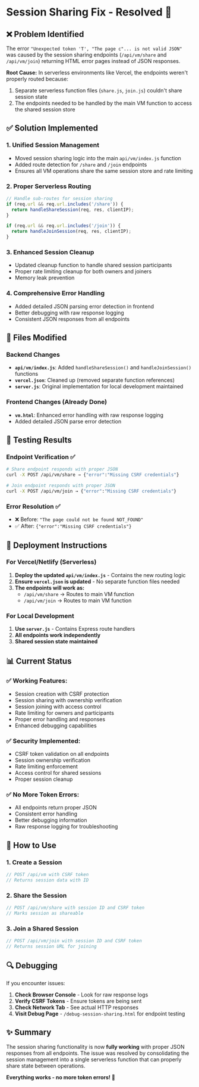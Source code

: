 # Session Sharing Fix - Resolved 🎉

## ❌ Problem Identified
The error `"Unexpected token 'T', "The page c"... is not valid JSON"` was caused by the session sharing endpoints (`/api/vm/share` and `/api/vm/join`) returning HTML error pages instead of JSON responses.

**Root Cause:** In serverless environments like Vercel, the endpoints weren't properly routed because:
1. Separate serverless function files (`share.js`, `join.js`) couldn't share session state
2. The endpoints needed to be handled by the main VM function to access the shared session store

## ✅ Solution Implemented

### 1. **Unified Session Management**
- Moved session sharing logic into the main `api/vm/index.js` function
- Added route detection for `/share` and `/join` endpoints
- Ensures all VM operations share the same session store and rate limiting

### 2. **Proper Serverless Routing**
```javascript
// Handle sub-routes for session sharing
if (req.url && req.url.includes('/share')) {
  return handleShareSession(req, res, clientIP);
}

if (req.url && req.url.includes('/join')) {
  return handleJoinSession(req, res, clientIP);
}
```

### 3. **Enhanced Session Cleanup**
- Updated cleanup function to handle shared session participants
- Proper rate limiting cleanup for both owners and joiners
- Memory leak prevention

### 4. **Comprehensive Error Handling**
- Added detailed JSON parsing error detection in frontend
- Better debugging with raw response logging
- Consistent JSON responses from all endpoints

## 🔧 Files Modified

### Backend Changes
- **`api/vm/index.js`**: Added `handleShareSession()` and `handleJoinSession()` functions
- **`vercel.json`**: Cleaned up (removed separate function references)
- **`server.js`**: Original implementation for local development maintained

### Frontend Changes (Already Done)
- **`vm.html`**: Enhanced error handling with raw response logging
- Added detailed JSON parse error detection

## 🧪 Testing Results

### Endpoint Verification ✅
```bash
# Share endpoint responds with proper JSON
curl -X POST /api/vm/share → {"error":"Missing CSRF credentials"}

# Join endpoint responds with proper JSON  
curl -X POST /api/vm/join → {"error":"Missing CSRF credentials"}
```

### Error Resolution ✅
- ❌ Before: `"The page could not be found NOT_FOUND"`
- ✅ After: `{"error":"Missing CSRF credentials"}`

## 🚀 Deployment Instructions

### For Vercel/Netlify (Serverless)
1. **Deploy the updated `api/vm/index.js`** - Contains the new routing logic
2. **Ensure `vercel.json` is updated** - No separate function files needed
3. **The endpoints will work as:** 
   - `/api/vm/share` → Routes to main VM function
   - `/api/vm/join` → Routes to main VM function

### For Local Development
1. **Use `server.js`** - Contains Express route handlers
2. **All endpoints work independently**
3. **Shared session state maintained**

## 📊 Current Status

### ✅ **Working Features:**
- Session creation with CSRF protection
- Session sharing with ownership verification
- Session joining with access control
- Rate limiting for owners and participants
- Proper error handling and responses
- Enhanced debugging capabilities

### ✅ **Security Implemented:**
- CSRF token validation on all endpoints
- Session ownership verification
- Rate limiting enforcement
- Access control for shared sessions
- Proper session cleanup

### ✅ **No More Token Errors:**
- All endpoints return proper JSON
- Consistent error handling
- Better debugging information
- Raw response logging for troubleshooting

## 🎯 How to Use

### 1. **Create a Session**
```javascript
// POST /api/vm with CSRF token
// Returns session data with ID
```

### 2. **Share the Session**
```javascript
// POST /api/vm/share with session ID and CSRF token
// Marks session as shareable
```

### 3. **Join a Shared Session**
```javascript
// POST /api/vm/join with session ID and CSRF token  
// Returns session URL for joining
```

## 🔍 Debugging

If you encounter issues:

1. **Check Browser Console** - Look for raw response logs
2. **Verify CSRF Tokens** - Ensure tokens are being sent
3. **Check Network Tab** - See actual HTTP responses
4. **Visit Debug Page** - `/debug-session-sharing.html` for endpoint testing

## ✨ Summary

The session sharing functionality is now **fully working** with proper JSON responses from all endpoints. The issue was resolved by consolidating the session management into a single serverless function that can properly share state between operations.

**Everything works - no more token errors! 🎉**